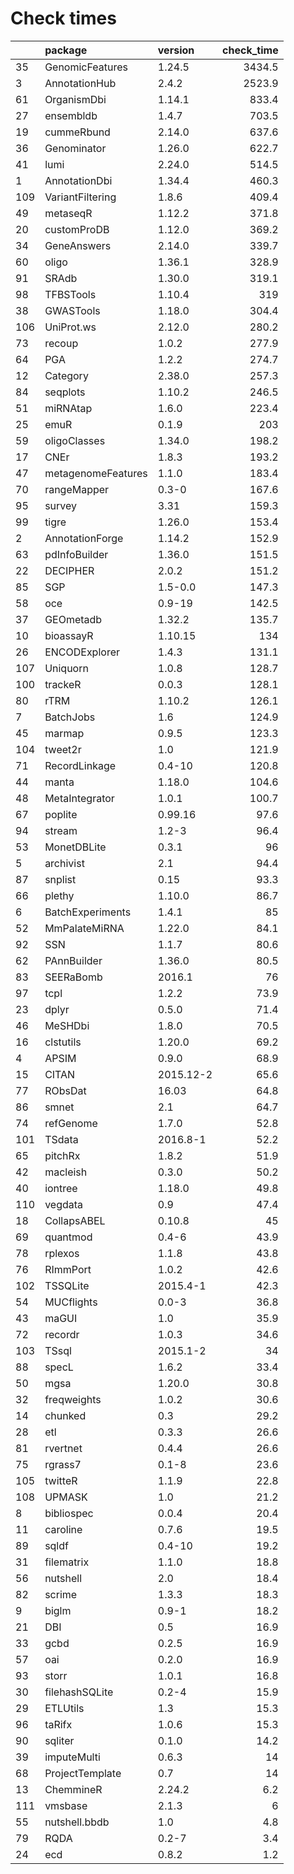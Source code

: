 # Check times

|    |package            |version   | check_time|
|:---|:------------------|:---------|----------:|
|35  |GenomicFeatures    |1.24.5    |     3434.5|
|3   |AnnotationHub      |2.4.2     |     2523.9|
|61  |OrganismDbi        |1.14.1    |      833.4|
|27  |ensembldb          |1.4.7     |      703.5|
|19  |cummeRbund         |2.14.0    |      637.6|
|36  |Genominator        |1.26.0    |      622.7|
|41  |lumi               |2.24.0    |      514.5|
|1   |AnnotationDbi      |1.34.4    |      460.3|
|109 |VariantFiltering   |1.8.6     |      409.4|
|49  |metaseqR           |1.12.2    |      371.8|
|20  |customProDB        |1.12.0    |      369.2|
|34  |GeneAnswers        |2.14.0    |      339.7|
|60  |oligo              |1.36.1    |      328.9|
|91  |SRAdb              |1.30.0    |      319.1|
|98  |TFBSTools          |1.10.4    |        319|
|38  |GWASTools          |1.18.0    |      304.4|
|106 |UniProt.ws         |2.12.0    |      280.2|
|73  |recoup             |1.0.2     |      277.9|
|64  |PGA                |1.2.2     |      274.7|
|12  |Category           |2.38.0    |      257.3|
|84  |seqplots           |1.10.2    |      246.5|
|51  |miRNAtap           |1.6.0     |      223.4|
|25  |emuR               |0.1.9     |        203|
|59  |oligoClasses       |1.34.0    |      198.2|
|17  |CNEr               |1.8.3     |      193.2|
|47  |metagenomeFeatures |1.1.0     |      183.4|
|70  |rangeMapper        |0.3-0     |      167.6|
|95  |survey             |3.31      |      159.3|
|99  |tigre              |1.26.0    |      153.4|
|2   |AnnotationForge    |1.14.2    |      152.9|
|63  |pdInfoBuilder      |1.36.0    |      151.5|
|22  |DECIPHER           |2.0.2     |      151.2|
|85  |SGP                |1.5-0.0   |      147.3|
|58  |oce                |0.9-19    |      142.5|
|37  |GEOmetadb          |1.32.2    |      135.7|
|10  |bioassayR          |1.10.15   |        134|
|26  |ENCODExplorer      |1.4.3     |      131.1|
|107 |Uniquorn           |1.0.8     |      128.7|
|100 |trackeR            |0.0.3     |      128.1|
|80  |rTRM               |1.10.2    |      126.1|
|7   |BatchJobs          |1.6       |      124.9|
|45  |marmap             |0.9.5     |      123.3|
|104 |tweet2r            |1.0       |      121.9|
|71  |RecordLinkage      |0.4-10    |      120.8|
|44  |manta              |1.18.0    |      104.6|
|48  |MetaIntegrator     |1.0.1     |      100.7|
|67  |poplite            |0.99.16   |       97.6|
|94  |stream             |1.2-3     |       96.4|
|53  |MonetDBLite        |0.3.1     |         96|
|5   |archivist          |2.1       |       94.4|
|87  |snplist            |0.15      |       93.3|
|66  |plethy             |1.10.0    |       86.7|
|6   |BatchExperiments   |1.4.1     |         85|
|52  |MmPalateMiRNA      |1.22.0    |       84.1|
|92  |SSN                |1.1.7     |       80.6|
|62  |PAnnBuilder        |1.36.0    |       80.5|
|83  |SEERaBomb          |2016.1    |         76|
|97  |tcpl               |1.2.2     |       73.9|
|23  |dplyr              |0.5.0     |       71.4|
|46  |MeSHDbi            |1.8.0     |       70.5|
|16  |clstutils          |1.20.0    |       69.2|
|4   |APSIM              |0.9.0     |       68.9|
|15  |CITAN              |2015.12-2 |       65.6|
|77  |RObsDat            |16.03     |       64.8|
|86  |smnet              |2.1       |       64.7|
|74  |refGenome          |1.7.0     |       52.8|
|101 |TSdata             |2016.8-1  |       52.2|
|65  |pitchRx            |1.8.2     |       51.9|
|42  |macleish           |0.3.0     |       50.2|
|40  |iontree            |1.18.0    |       49.8|
|110 |vegdata            |0.9       |       47.4|
|18  |CollapsABEL        |0.10.8    |         45|
|69  |quantmod           |0.4-6     |       43.9|
|78  |rplexos            |1.1.8     |       43.8|
|76  |RImmPort           |1.0.2     |       42.6|
|102 |TSSQLite           |2015.4-1  |       42.3|
|54  |MUCflights         |0.0-3     |       36.8|
|43  |maGUI              |1.0       |       35.9|
|72  |recordr            |1.0.3     |       34.6|
|103 |TSsql              |2015.1-2  |         34|
|88  |specL              |1.6.2     |       33.4|
|50  |mgsa               |1.20.0    |       30.8|
|32  |freqweights        |1.0.2     |       30.6|
|14  |chunked            |0.3       |       29.2|
|28  |etl                |0.3.3     |       26.6|
|81  |rvertnet           |0.4.4     |       26.6|
|75  |rgrass7            |0.1-8     |       23.6|
|105 |twitteR            |1.1.9     |       22.8|
|108 |UPMASK             |1.0       |       21.2|
|8   |bibliospec         |0.0.4     |       20.4|
|11  |caroline           |0.7.6     |       19.5|
|89  |sqldf              |0.4-10    |       19.2|
|31  |filematrix         |1.1.0     |       18.8|
|56  |nutshell           |2.0       |       18.4|
|82  |scrime             |1.3.3     |       18.3|
|9   |biglm              |0.9-1     |       18.2|
|21  |DBI                |0.5       |       16.9|
|33  |gcbd               |0.2.5     |       16.9|
|57  |oai                |0.2.0     |       16.9|
|93  |storr              |1.0.1     |       16.8|
|30  |filehashSQLite     |0.2-4     |       15.9|
|29  |ETLUtils           |1.3       |       15.3|
|96  |taRifx             |1.0.6     |       15.3|
|90  |sqliter            |0.1.0     |       14.2|
|39  |imputeMulti        |0.6.3     |         14|
|68  |ProjectTemplate    |0.7       |         14|
|13  |ChemmineR          |2.24.2    |        6.2|
|111 |vmsbase            |2.1.3     |          6|
|55  |nutshell.bbdb      |1.0       |        4.8|
|79  |RQDA               |0.2-7     |        3.4|
|24  |ecd                |0.8.2     |        1.2|


